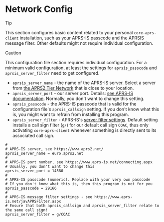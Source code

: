 # Network Config

> [!TIP]
> This section configures basic content related to your personal ```core-aprs-client``` installation, such as your APRS-IS passcode and the APRSIS message filter. Other defaults might not require individual configuration.

> [!CAUTION]
> This configuration file section requires individual configuration.
> For a minimum valid configuration, at least the settings for ```aprsis_passcode``` and ```aprsis_server_filter``` need to get configured. 

- ```aprsis_server_name``` - the name of the APRS-IS server. Select a server from [the APRS2 Tier Network](https://www.aprs2.net/) that is close to your location.
- ```aprsis_server_port``` - our server port. Details: [see APRS-IS documentation](https://www.aprs-is.net/connecting.aspx). Normally, you don't want to change this setting.
- ```aprsis_passcode``` - the APRS-IS passcode that is valid for the configuration file's ```aprsis_callsign``` setting. If you don't know what this is, you might want to refrain from installing this program.
- ```aprsis_server_filter``` - APRS-IS's [server filter settings](https://www.aprs-is.net/javAPRSFilter.aspx). Default setting installs a call sign filter (```g/```) for our default call sign ```COAC```, thus only activating ```core-aprs-client``` whenever something is directly sent to its associated call sign.

```
#
# APRS-IS server, see https://www.aprs2.net/
aprsis_server_name = euro.aprs2.net
#
# APRS-IS port number, see https://www.aprs-is.net/connecting.aspx
# Usually, you don't want to change this
aprsis_server_port = 14580
#
# APRS-IS passcode (numeric). Replace with your very own passcode
# If you don't know what this is, then this program is not for you
aprsis_passcode = 29166
#
# APRS-IS message filter settings - see https://www.aprs-is.net/javAPRSFilter.aspx
# Ensure that both aprsis_callsign and aprsis_server_filter relate to the same call sign!
aprsis_server_filter = g/COAC
```


